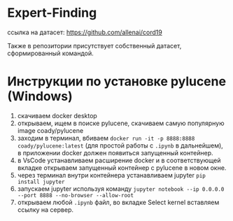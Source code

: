 # Expert-Finding
ссылка на датасет: https://github.com/allenai/cord19

Также в репозитории присутствует собственный датасет, сформированный командой.
# Инструкции по установке pylucene (Windows)
1) скачиваем docker desktop
2) открываем, ищем в поиске pylucene, скачиваем самую популярную image coady/pylucene
3) заходим в терминал, вбиваем `docker run -it -p 8888:8888 coady/pylucene:latest` (для простой работы с `.ipynb` в дальнейшем), в приложении docker должен появиться запущенный контейнер.
4) в VsCode устанавливаем расширение docker и в соответствующей вкладке открываем запущенный контейнер с pylucene в новом окне.
5) через терминал внутри контейнера устанавливаем jupyter `pip install jupyter`
6) запускаем jupyter используя команду `jupyter notebook --ip 0.0.0.0 --port 8888 --no-browser --allow-root`
7) открываем любой `.ipynb` файл, во вкладке Select kernel вставляем ссылку на сервер.
